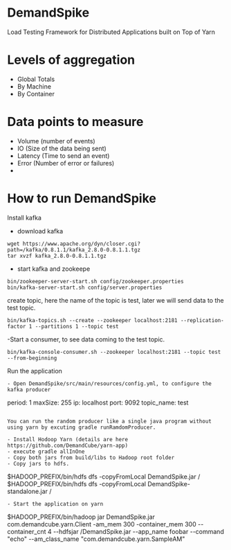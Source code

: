 DemandSpike
===========

Load Testing Framework for Distributed Applications built on Top of Yarn

# Levels of aggregation
- Global Totals
- By Machine
- By Container

# Data points to measure

- Volume (number of events)
- IO (Size of the data being sent)
- Latency (Time to send an event)
- Error (Number of error or failures)
- 
# How to run DemandSpike

Install kafka 
- download kafka
```
wget https://www.apache.org/dyn/closer.cgi?path=/kafka/0.8.1.1/kafka_2.8.0-0.8.1.1.tgz
tar xvzf kafka_2.8.0-0.8.1.1.tgz
```
- start kafka and zookeepe
```
bin/zookeeper-server-start.sh config/zookeeper.properties
bin/kafka-server-start.sh config/server.properties
```
create topic, here the name of the topic is test, later we will send data to the test topic.
```
bin/kafka-topics.sh --create --zookeeper localhost:2181 --replication-factor 1 --partitions 1 --topic test
```
-Start a consumer, to see data coming to the test topic.
```
bin/kafka-console-consumer.sh --zookeeper localhost:2181 --topic test --from-beginning
```

Run the application
```
- Open DemandSpike/src/main/resources/config.yml, to configure the kafka producer
```
period: 1
maxSize: 255
ip: localhost
port: 9092
topic_name: test
```

You can run the random producer like a single java program without using yarn by excuting gradle runRamdomProducer.

- Install Hodoop Yarn (details are here https://github.com/DemandCube/yarn-app)
- execute gradle allInOne
- Copy both jars from build/libs to Hadoop root folder
- Copy jars to hdfs.
```
$HADOOP_PREFIX/bin/hdfs dfs -copyFromLocal DemandSpike.jar /
$HADOOP_PREFIX/bin/hdfs dfs -copyFromLocal DemandSpike-standalone.jar /
```
- Start the application on yarn 
```
$HADOOP_PREFIX/bin/hadoop jar DemandSpike.jar com.demandcube.yarn.Client -am_mem 300 -container_mem 300 --container_cnt 4 --hdfsjar /DemandSpike.jar --app_name foobar --command "echo" --am_class_name "com.demandcube.yarn.SampleAM"
```

